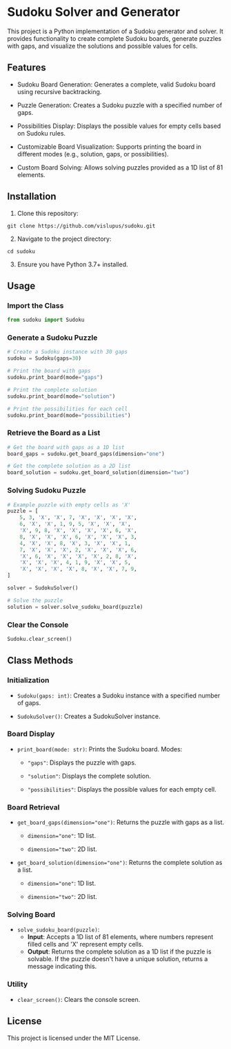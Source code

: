 # Sudoku Solver and Generator

This project is a Python implementation of a Sudoku generator and solver. It provides functionality to create complete Sudoku boards, generate puzzles with gaps, and visualize the solutions and possible values for cells.

## Features

- Sudoku Board Generation: Generates a complete, valid Sudoku board using recursive backtracking.

- Puzzle Generation: Creates a Sudoku puzzle with a specified number of gaps.

- Possibilities Display: Displays the possible values for empty cells based on Sudoku rules.

- Customizable Board Visualization: Supports printing the board in different modes (e.g., solution, gaps, or possibilities).

- Custom Board Solving: Allows solving puzzles provided as a 1D list of 81 elements.

## Installation

1. Clone this repository:
```
git clone https://github.com/vislupus/sudoku.git
```
2. Navigate to the project directory:
```
cd sudoku
```
3. Ensure you have Python 3.7+ installed.

## Usage

### Import the Class
```python
from sudoku import Sudoku
```
### Generate a Sudoku Puzzle
```python
# Create a Sudoku instance with 30 gaps
sudoku = Sudoku(gaps=30)

# Print the board with gaps
sudoku.print_board(mode="gaps")

# Print the complete solution
sudoku.print_board(mode="solution")

# Print the possibilities for each cell
sudoku.print_board(mode="possibilities")
```
### Retrieve the Board as a List
```python
# Get the board with gaps as a 1D list
board_gaps = sudoku.get_board_gaps(dimension="one")

# Get the complete solution as a 2D list
board_solution = sudoku.get_board_solution(dimension="two")
```
### Solving Sudoku Puzzle
```python
# Example puzzle with empty cells as 'X'
puzzle = [
    5, 3, 'X', 'X', 7, 'X', 'X', 'X', 'X',
    6, 'X', 'X', 1, 9, 5, 'X', 'X', 'X',
    'X', 9, 8, 'X', 'X', 'X', 'X', 6, 'X',
    8, 'X', 'X', 'X', 6, 'X', 'X', 'X', 3,
    4, 'X', 'X', 8, 'X', 3, 'X', 'X', 1,
    7, 'X', 'X', 'X', 2, 'X', 'X', 'X', 6,
    'X', 6, 'X', 'X', 'X', 'X', 2, 8, 'X',
    'X', 'X', 'X', 4, 1, 9, 'X', 'X', 5,
    'X', 'X', 'X', 'X', 8, 'X', 'X', 7, 9,
]

solver = SudokuSolver()

# Solve the puzzle
solution = solver.solve_sudoku_board(puzzle)
```

### Clear the Console
```python
Sudoku.clear_screen()
```

## Class Methods

### Initialization

- `Sudoku(gaps: int)`: Creates a Sudoku instance with a specified number of gaps.

- `SudokuSolver()`: Creates a SudokuSolver instance.

### Board Display

- `print_board(mode: str)`: Prints the Sudoku board. Modes:

    - `"gaps"`: Displays the puzzle with gaps.

    - `"solution"`: Displays the complete solution.

    - `"possibilities"`: Displays the possible values for each empty cell.

### Board Retrieval

- `get_board_gaps(dimension="one")`: Returns the puzzle with gaps as a list.

    - `dimension="one"`: 1D list.

    - `dimension="two"`: 2D list.

- `get_board_solution(dimension="one")`: Returns the complete solution as a list.

    - `dimension="one"`: 1D list.

    - `dimension="two"`: 2D list.
  
### Solving Board

- `solve_sudoku_board(puzzle)`: 
  - **Input**: Accepts a 1D list of 81 elements, where numbers represent filled cells and 'X'  represent empty cells.
  - **Output**: Returns the complete solution as a 1D list if the puzzle is solvable. If the puzzle doesn't have a unique solution, returns a message indicating this.


### Utility

- `clear_screen()`: Clears the console screen.

## License

This project is licensed under the MIT License.